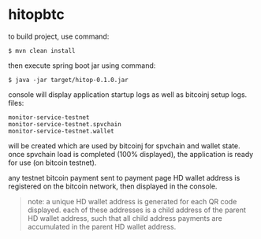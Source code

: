 # hitopbtc

to build project, use command:

```
$ mvn clean install
```

then execute spring boot jar using command:

```
$ java -jar target/hitop-0.1.0.jar
```

console will display application startup logs as well as bitcoinj setup logs.  files: 

```
monitor-service-testnet
monitor-service-testnet.spvchain
monitor-service-testnet.wallet
```

will be created which are used by bitcoinj for spvchain and wallet state.  once spvchain load is completed (100% displayed), the application is ready for use (on bitcoin testnet).  

any testnet bitcoin payment sent to payment page HD wallet address is registered on the bitcoin network, then displayed in the console.  

> note: a unique HD wallet address is generated for each QR code displayed. each of these addresses is a child address of the parent HD wallet address, such that all child address payments are accumulated in the parent HD wallet address.
